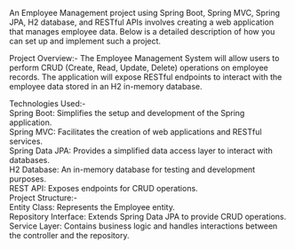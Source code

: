 An Employee Management project using Spring Boot, Spring MVC, Spring JPA, H2 database, and RESTful APIs involves creating a web application that manages employee data. 
Below is a detailed description of how you can set up and implement such a project.

Project Overview:-
The Employee Management System will allow users to perform CRUD (Create, Read, Update, Delete) operations on employee records. 
The application will expose RESTful endpoints to interact with the employee data stored in an H2 in-memory database.

Technologies Used:-<br>
  Spring Boot: Simplifies the setup and development of the Spring application.<br>
  Spring MVC: Facilitates the creation of web applications and RESTful services.<br>
  Spring Data JPA: Provides a simplified data access layer to interact with databases.<br>
  H2 Database: An in-memory database for testing and development purposes.<br>
  REST API: Exposes endpoints for CRUD operations.<br>
Project Structure:-<br>
  Entity Class: Represents the Employee entity.<br>
  Repository Interface: Extends Spring Data JPA to provide CRUD operations.<br>
  Service Layer: Contains business logic and handles interactions between the controller and the repository.
